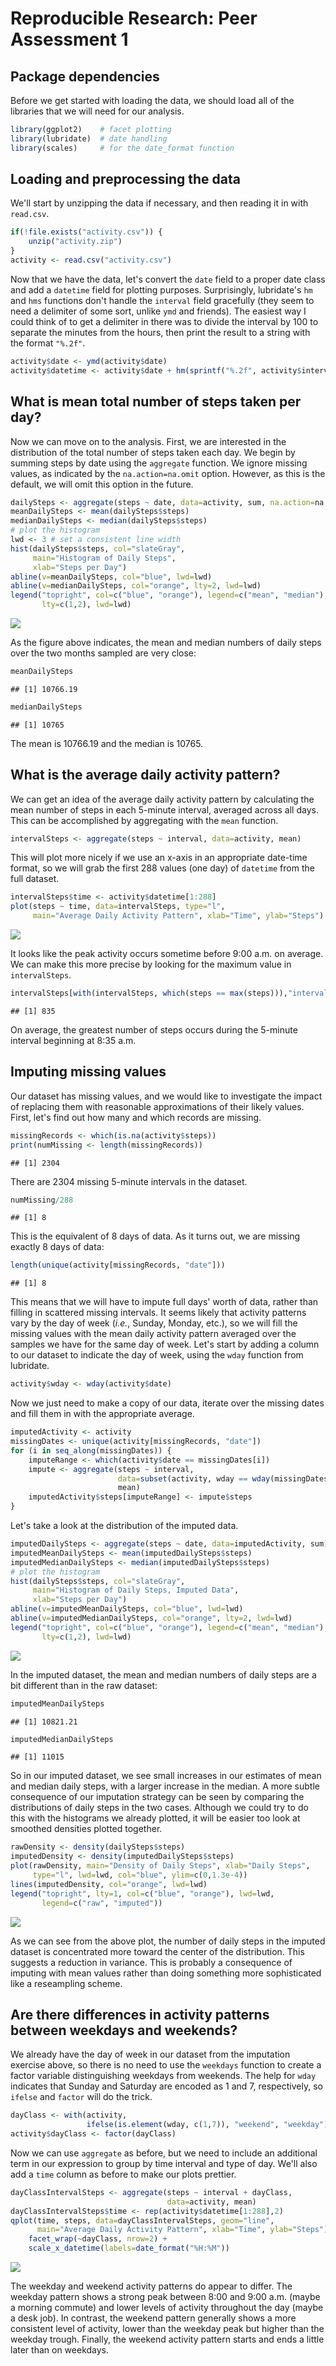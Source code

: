 # Reproducible Research: Peer Assessment 1

## Package dependencies

Before we get started with loading the data, we should load all of the libraries that we will need for our analysis.


```r
library(ggplot2)    # facet plotting
library(lubridate)  # date handling
library(scales)     # for the date_format function
```

## Loading and preprocessing the data

We'll start by unzipping the data if necessary, and then reading it in with `read.csv`.


```r
if(!file.exists("activity.csv")) { 
    unzip("activity.zip")
}
activity <- read.csv("activity.csv")
```

Now that we have the data, let's convert the `date` field to a proper date class and add a `datetime` field for plotting purposes. Surprisingly, lubridate's `hm` and `hms` functions don't handle the `interval` field gracefully (they seem to need a delimiter of some sort, unlike `ymd` and friends). The easiest way I could think of to get a delimiter in there was to divide the interval by 100 to separate the minutes from the hours, then print the result to a string with the format `"%.2f"`.


```r
activity$date <- ymd(activity$date)
activity$datetime <- activity$date + hm(sprintf("%.2f", activity$interval/100))
```

## What is mean total number of steps taken per day?

Now we can move on to the analysis. First, we are interested in the distribution of the total number of steps taken each day. We begin by summing steps by date using the `aggregate` function. We ignore missing values, as indicated by the `na.action=na.omit` option. However, as this is the default, we will omit this option in the future.


```r
dailySteps <- aggregate(steps ~ date, data=activity, sum, na.action=na.omit)
meanDailySteps <- mean(dailySteps$steps)
medianDailySteps <- median(dailySteps$steps)
# plot the histogram
lwd <- 3 # set a consistent line width
hist(dailySteps$steps, col="slateGray", 
     main="Histogram of Daily Steps", 
     xlab="Steps per Day")
abline(v=meanDailySteps, col="blue", lwd=lwd)
abline(v=medianDailySteps, col="orange", lty=2, lwd=lwd)
legend("topright", col=c("blue", "orange"), legend=c("mean", "median"),
       lty=c(1,2), lwd=lwd)
```

![](PA1_template_files/figure-html/unnamed-chunk-4-1.png) 

As the figure above indicates, the mean and median numbers of daily steps over the two months sampled are very close:


```r
meanDailySteps
```

```
## [1] 10766.19
```

```r
medianDailySteps
```

```
## [1] 10765
```

The mean is 10766.19 and the median is 10765.

## What is the average daily activity pattern?

We can get an idea of the average daily activity pattern by calculating the mean number of steps in each 5-minute interval, averaged across all days. This can be accomplished by aggregating with the `mean` function.


```r
intervalSteps <- aggregate(steps ~ interval, data=activity, mean)
```

This will plot more nicely if we use an x-axis in an appropriate date-time format, so we will grab the first 288 values (one day) of `datetime` from the full dataset.


```r
intervalSteps$time <- activity$datetime[1:288]
plot(steps ~ time, data=intervalSteps, type="l", 
     main="Average Daily Activity Pattern", xlab="Time", ylab="Steps")
```

![](PA1_template_files/figure-html/unnamed-chunk-7-1.png) 

It looks like the peak activity occurs sometime before 9:00 a.m. on average. We can make this more precise by looking for the maximum value in `intervalSteps`.


```r
intervalSteps[with(intervalSteps, which(steps == max(steps))),"interval"]
```

```
## [1] 835
```

On average, the greatest number of steps occurs during the 5-minute interval beginning at 8:35 a.m.

## Imputing missing values

Our dataset has missing values, and we would like to investigate the impact of replacing them with reasonable approximations of their likely values. First, let's find out how many and which records are missing.


```r
missingRecords <- which(is.na(activity$steps))
print(numMissing <- length(missingRecords))
```

```
## [1] 2304
```

There are 2304 missing 5-minute intervals in the dataset. 


```r
numMissing/288
```

```
## [1] 8
```

This is the equivalent of 8 days of data. As it turns out, we are missing exactly 8 days of data:


```r
length(unique(activity[missingRecords, "date"]))
```

```
## [1] 8
```

This means that we will have to impute full days' worth of data, rather than filling in scattered missing intervals. It seems likely that activity patterns vary by the day of week (*i.e.*, Sunday, Monday, etc.), so we will fill the missing values with the mean daily activity pattern averaged over the samples we have for the same day of week. Let's start by adding a column to our dataset to indicate the day of week, using the `wday` function from lubridate.


```r
activity$wday <- wday(activity$date)
```

Now we just need to make a copy of our data, iterate over the missing dates and fill them in with the appropriate average.


```r
imputedActivity <- activity
missingDates <- unique(activity[missingRecords, "date"])
for (i in seq_along(missingDates)) {
    imputeRange <- which(activity$date == missingDates[i])
    impute <- aggregate(steps ~ interval,
                        data=subset(activity, wday == wday(missingDates[i])), 
                        mean)
    imputedActivity$steps[imputeRange] <- impute$steps
}
```

Let's take a look at the distribution of the imputed data.


```r
imputedDailySteps <- aggregate(steps ~ date, data=imputedActivity, sum)
imputedMeanDailySteps <- mean(imputedDailySteps$steps)
imputedMedianDailySteps <- median(imputedDailySteps$steps)
# plot the histogram
hist(dailySteps$steps, col="slateGray", 
     main="Histogram of Daily Steps, Imputed Data", 
     xlab="Steps per Day")
abline(v=imputedMeanDailySteps, col="blue", lwd=lwd)
abline(v=imputedMedianDailySteps, col="orange", lty=2, lwd=lwd)
legend("topright", col=c("blue", "orange"), legend=c("mean", "median"),
       lty=c(1,2), lwd=lwd)
```

![](PA1_template_files/figure-html/unnamed-chunk-14-1.png) 

In the imputed dataset, the mean and median numbers of daily steps are a bit different than in the raw dataset:


```r
imputedMeanDailySteps
```

```
## [1] 10821.21
```

```r
imputedMedianDailySteps
```

```
## [1] 11015
```

So in our imputed dataset, we see small increases in our estimates of mean and median daily steps, with a larger increase in the median. A more subtle consequence of our imputation strategy can be seen by comparing the distributions of daily steps in the two cases. Although we could try to do this with the histograms we already plotted, it will be easier too look at smoothed densities plotted together.


```r
rawDensity <- density(dailySteps$steps)
imputedDensity <- density(imputedDailySteps$steps)
plot(rawDensity, main="Density of Daily Steps", xlab="Daily Steps",
     type="l", lwd=lwd, col="blue", ylim=c(0,1.3e-4))
lines(imputedDensity, col="orange", lwd=lwd)
legend("topright", lty=1, col=c("blue", "orange"), lwd=lwd, 
       legend=c("raw", "imputed"))
```

![](PA1_template_files/figure-html/unnamed-chunk-16-1.png) 

As we can see from the above plot, the number of daily steps in the imputed dataset is concentrated more toward the center of the distribution. This suggests a reduction in variance. This is probably a consequence of imputing with mean values rather than doing something more sophisticated like a reseampling scheme.

## Are there differences in activity patterns between weekdays and weekends?

We already have the day of week in our dataset from the imputation exercise above, so there is no need to use the `weekdays` function to create a factor variable distinguishing weekdays from weekends. The help for `wday` indicates that Sunday and Saturday are encoded as 1 and 7, respectively, so `ifelse` and `factor` will do the trick.


```r
dayClass <- with(activity, 
                 ifelse(is.element(wday, c(1,7)), "weekend", "weekday"))
activity$dayClass <- factor(dayClass)
```

Now we can use `aggregate` as before, but we need to include an additional term in our expression to group by time interval and type of day. We'll also add a `time` column as before to make our plots prettier.


```r
dayClassIntervalSteps <- aggregate(steps ~ interval + dayClass, 
                                   data=activity, mean)
dayClassIntervalSteps$time <- rep(activity$datetime[1:288],2)
qplot(time, steps, data=dayClassIntervalSteps, geom="line", 
      main="Average Daily Activity Pattern", xlab="Time", ylab="Steps") + 
    facet_wrap(~dayClass, nrow=2) + 
    scale_x_datetime(labels=date_format("%H:%M"))
```

![](PA1_template_files/figure-html/unnamed-chunk-18-1.png) 

The weekday and weekend activity patterns do appear to differ. The weekday pattern shows a strong peak between 8:00 and 9:00 a.m. (maybe a morning commute) and lower levels of activity throughout the day (maybe a desk job). In contrast, the weekend pattern generally shows a more consistent level of activity, lower than the weekday peak but higher than the weekday trough. Finally, the weekend activity pattern starts and ends a little later than on weekdays.
